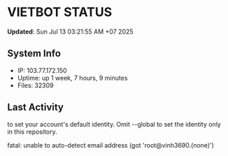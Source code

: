 # VIETBOT STATUS
**Updated**: Sun Jul 13 03:21:55 AM +07 2025

## System Info
- IP: 103.77.172.150
- Uptime: up 1 week, 7 hours, 9 minutes
- Files: 32309

## Last Activity

to set your account's default identity.
Omit --global to set the identity only in this repository.

fatal: unable to auto-detect email address (got 'root@vinh3690.(none)')
